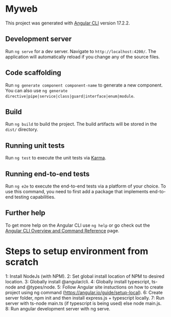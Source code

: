 # Myweb

This project was generated with [Angular CLI](https://github.com/angular/angular-cli) version 17.2.2.

## Development server

Run `ng serve` for a dev server. Navigate to `http://localhost:4200/`. The application will automatically reload if you change any of the source files.

## Code scaffolding

Run `ng generate component component-name` to generate a new component. You can also use `ng generate directive|pipe|service|class|guard|interface|enum|module`.

## Build

Run `ng build` to build the project. The build artifacts will be stored in the `dist/` directory.

## Running unit tests

Run `ng test` to execute the unit tests via [Karma](https://karma-runner.github.io).

## Running end-to-end tests

Run `ng e2e` to execute the end-to-end tests via a platform of your choice. To use this command, you need to first add a package that implements end-to-end testing capabilities.

## Further help

To get more help on the Angular CLI use `ng help` or go check out the [Angular CLI Overview and Command Reference](https://angular.io/cli) page.

# Steps to setup environment from scratch

1: Install NodeJs (with NPM).
2: Set global install location of NPM to desired location.
3: Globally install @angular/cli.
4: Globally install typescript, ts-node and @types/node.
5: Follow Angular site instuctions on how to create project using ng command (https://angular.io/guide/setup-local).
6: Create server folder, npm init and then install express.js + typescript locally.
7: Run server with ts-node main.ts (if typescript is being used) else node main.js.
8: Run angular development server with ng serve.